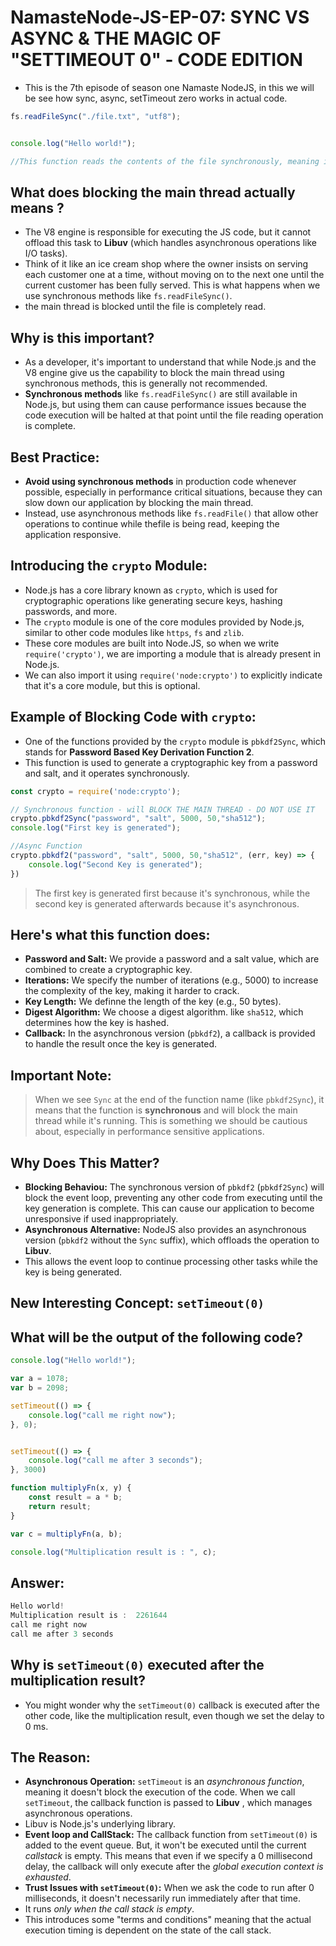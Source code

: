 # NamasteNode-JS-EP-07: SYNC VS ASYNC & THE MAGIC OF "SETTIMEOUT 0" - CODE EDITION
- This is the 7th episode of season one Namaste NodeJS, in this we will be see how sync, async, setTimeout zero works in actual code.


```javascript
fs.readFileSync("./file.txt", "utf8");


console.log("Hello world!");

//This function reads the contents of the file synchronously, meaning it will actually block the main thread while it's running
```

## What does blocking the main thread actually means ?

- The V8 engine is responsible for executing the JS code, but it cannot offload this task to **Libuv** (which handles asynchronous operations like I/O tasks).
- Think of it like an ice cream shop where the owner insists on serving each customer one at a time, without moving on to the next one until the current customer has been fully served. This is what happens when we use synchronous methods like `fs.readFileSync()`. 
- the main thread is blocked until the file is completely read.

## Why is this important?
- As a developer, it's important to understand that while Node.js and the V8 engine give us the capability to block the main thread using synchronous methods, this is generally not recommended. 
- **Synchronous methods** like `fs.readFileSync()` are still available in Node.js, but using them can cause performance issues because the code execution will be halted at that point until the file reading operation is complete.

## Best Practice:
- **Avoid using synchronous methods** in production code whenever possible, especially in performance critical situations, because they can slow down our application by blocking the main thread.
- Instead, use asynchronous methods like `fs.readFile()` that allow other operations to continue while thefile is being read, keeping the application responsive. 



## Introducing the `crypto` Module:
- Node.js has a core library known as `crypto`, which is used for cryptographic operations like generating secure keys, hashing passwords, and more. 
- The `crypto` module is one of the core modules provided by Node.js, similar to other code modules like `https`, `fs` and `zlib`.
- These core modules are built into Node.JS, so when we write `require('crypto')`, we are importing a module that is already present in Node.js.
- We can also import it using `require('node:crypto')` to explicitly indicate that it's a core module, but this is optional.


## Example of Blocking Code with `crypto`:
- One of the functions provided by the `crypto` module is `pbkdf2Sync`, which stands for **Password Based Key Derivation Function 2**.
- This function is used to generate a cryptographic key from a password and salt, and it operates synchronously.


```javascript
const crypto = require('node:crypto');

// Synchronous function - will BLOCK THE MAIN THREAD - DO NOT USE IT
crypto.pbkdf2Sync("password", "salt", 5000, 50,"sha512");
console.log("First key is generated");

//Async Function 
crypto.pbkdf2("password", "salt", 5000, 50,"sha512", (err, key) => {
    console.log("Second Key is generated");
})


```

> The first key is generated first because it's synchronous, while the second key is generated afterwards because it's asynchronous.



## Here's what this function does:
- **Password and Salt:** We provide a password and a salt value, which are combined to create a cryptographic key.
- **Iterations:** We specify the number of iterations (e.g., 5000) to increase the complexity of the key, making it harder to crack.
- **Key Length:** We definne the length of the key (e.g., 50 bytes). 
- **Digest Algorithm:** We choose a digest algorithm. like `sha512`, which determines how the key is hashed.
- **Callback:** In the asynchronous version (`pbkdf2`), a callback is provided to handle the result once the key is generated.


## Important Note: 
> When we see `Sync` at the end of the function name (like `pbkdf2Sync`), it means that the function is **synchronous** and will block the main thread while it's running. 
> This is something we should be cautious about, especially in performance sensitive applications. 


## Why Does This Matter? 
- **Blocking Behaviou:** The synchronous version of `pbkdf2` (`pbkdf2Sync`) will block the event loop, preventing any other code from executing until the key generation is complete. This can cause our application to become unresponsive if used inappropriately.
- **Asynchronous Alternative:** NodeJS also provides an asynchronous version (`pbkdf2` without the `Sync` suffix), which offloads the operation to **Libuv**. 
- This allows the event loop to continue processing other tasks while the key is being generated. 

## New Interesting Concept: `setTimeout(0)`

## What will be the output of the following code? 

```javascript
console.log("Hello world!");

var a = 1078;
var b = 2098;

setTimeout(() => {
    console.log("call me right now");
}, 0);


setTimeout(() => {
    console.log("call me after 3 seconds");
}, 3000)

function multiplyFn(x, y) {
    const result = a * b; 
    return result;
}

var c = multiplyFn(a, b);

console.log("Multiplication result is : ", c);

```

## Answer:

```javascript
Hello world!
Multiplication result is :  2261644
call me right now
call me after 3 seconds
```

## Why is `setTimeout(0)` executed after the multiplication result?
- You might wonder why the `setTimeout(0)` callback is executed after the other code, like the multiplication result, even though we set the delay to 0 ms.

## The Reason:
- **Asynchronous Operation:** `setTimeout` is an *asynchronous function*, meaning it doesn't block the execution of the code. When we call `setTimeout`, the callback function is passed to **Libuv** , which manages asynchronous operations.
- Libuv is Node.js's underlying library.
- **Event loop and CallStack:** The callback function from `setTimeout(0)` is added to the event queue. But, it won't be executed until the current *callstack* is empty. This means that even if we specify a 0 millisecond delay, the callback will only execute after the *global execution context is exhausted*.
- **Trust Issues with `setTimeout(0)`:** When we ask the code to run after 0 milliseconds, it doesn't necessarily run immediately after that time. 
- It runs *only when the call stack is empty*.
- This introduces some "terms and conditions" meaning that the actual execution timing is dependent on the state of the call stack.